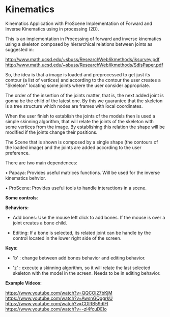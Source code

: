 # Kinematics
Kinematics Application with ProScene
Implementation of Forward and Inverse Kinematics using  in processing (2D).

This is an implementation in Processing of forward and inverse kinematics using a skeleton composed by hierarchical relations between joints as suggested in: 

http://www.math.ucsd.edu/~sbuss/ResearchWeb/ikmethods/iksurvey.pdf
http://www.math.ucsd.edu/~sbuss/ResearchWeb/ikmethods/SdlsPaper.pdf

So, the idea is that a image is loaded and preprocessed to get just its contour (a list of vertices) and according to the contour the user creates a "Skeleton" locating some joints where the user consider appropriate.

The order of the insertion of the joints matter, that is, the next added joint is gonna be the child of the latest one. By this we guarantee that the skeleton is a tree structure which nodes are frames with local coordinates.

When the user finish to establish the joints of the models then is used a simple skinning algorithm, that will relate the joints of the skeleton with some vertices from the image. By establishing this relation the shape will be modified if the joints change their positions.

The Scene that is shown is composed by a single shape (the contours of the loaded image) and the joints are added according to the user preference.

There are two main dependences:

•	Papaya: Provides useful matrices functions. Will be used for the inverse kinematics behvior.

•	ProScene: Provides useful tools to handle interactions in a scene.

__Some controls__:

__Behaviors:__

- Add bones: Use the mouse left click to add bones. If the mouse is over a joint creates a bone child. 

- Editing: If a bone is selected,  its related joint can be handle by the control located in the lower right side of the screen.

__Keys:__

- 'b' : change between add bones behavior and editing behavior.

- 'z' : execute a skinning algorithm, so it will relate the last selected skeleton with the model in the screen. Needs to be in editing behavior.

__Example Videos:__

https://www.youtube.com/watch?v=QQCOi27bKjM
https://www.youtube.com/watch?v=AwsnGQggrkU
https://www.youtube.com/watch?v=CDlRB59dIFI
https://www.youtube.com/watch?v=-zl4fcuDEIo
